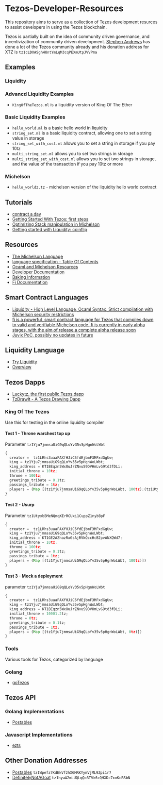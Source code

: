 # Tezos-Developer-Resources

This repository aims to serve as a collection of Tezos development resurces to assist developers in using the Tezos blockchain.

Tezos is partially built on the idea of community driven governance, and incentivization of community driven development. [Stephen Andrews](https://github.com/stephenandrews/) has done a lot of the Tezos community already and his donation address for XTZ is `tz1cLDXASgh48ntYmLqM3cqPEXmUtpJVVPma`

## Examples

### Liquidity

### Advancd Liquidity Examples

* `KingOfTheTezos.ml` is a liquidity version of King Of The Ether

### Basic Liquidity Examples

* `hello_world.ml` is a basic hello world in liquidity
* `string_set.ml` is a basic liquidity contract, allowing one to set a string value in storage
* `string_set_with_cost.ml` allows you to set a string in storage if you pay 10tz
* `multi_string_set.ml` allows you to set two strings in storage
* `multi_string_set_with_cost.ml` allows you to set two strings in storage, and the value of the transaction if you pay 10tz or more

### Michelson

* `hello_worldz.tz` - michelson version of the liquidity hello world contract

## Tutorials

* [contract a day](https://www.michelson-lang.com/contract-a-day.html#sec-1)
* [Getting Started With Tezos: first steps](https://martin.pospech.cz/post/getting_started_with_tezos/)
* [Optimizing Stack manipulation in Michelson](https://hackernoon.com/optimizing-stack-manipulation-in-michelson-31ba7ff11a3a)
* [Getting started with Liquidity: coinflip](https://martin.pospech.cz/post/getting_started_with_liquidity/)

## Resources

* [The Michelson Language](https://www.michelson-lang.com/)
* [language specification - Table Of Contents](https://doc.tzalpha.net/whitedoc/michelson.html#table-of-contents)
* [Ocaml and Michelson Resources](https://github.com/tezoscommunity/FAQ/wiki/OCaml-and-MIchelson-Resources)
* [Developer Documentation](https://doc.tzalpha.net/index.html)
* [Baking Information](https://medium.com/tezos/its-a-baker-s-life-for-me-c214971201e1)
* [Fi Documentation](https://fi-code.gitbooks.io/documentation/content/)

## Smart Contract Languages

* [Liquidity - High Level Language, Ocaml Syntax, Strict compilation with Michelson security restrictions](https://www.liquidity-lang.org/)
* [fi is a powerful, smart contract language for Tezos that compiles down to valid and verifiable Michelson code. fi is currently in early alpha stages, with the aim of release a complete alpha release soon](https://github.com/stephenandrews/fi)
* [Juvix PoC, possibly no updates in future](https://github.com/cwgoes/juvix)

## Liquidity Language

* [Try Liquidity](http://www.liquidity-lang.org/edit/)
* [Overview](https://github.com/OCamlPro/liquidity/blob/master/docs/liquidity.md)

## Tezos Dapps

* [Luckytz, the first public Tezos dapp](https://luckytez.github.io/)
* [TzDrawIt - A Tezos Drawing Dapp](https://www.reddit.com/r/tezos/comments/93euem/tzdrawit_a_decentralized_drawing_app_on_tezos/)

### King Of The Tezos

Use this for testing in the online liquidity compiler

#### Test 1 - Throne warchest top up

Parameter `tz1Yju7jmmsaUiG9qQLoYv35v5pHgnWoLWbt`

```javascript
{
  creator =  tz1LRhs3uaaFAXfHJiC5fdEjbmF3MFxdGgUw;
  king = tz1Yju7jmmsaUiG9qQLoYv35v5pHgnWoLWbt;
  king_address = KT1BEqzn5Wx8uJrZNvuS9DVHmLvG9td3fDLi;
  initial_throne = 10tz;
  throne = 100tz;
  greetings_tribute = 0.1tz;
  passings_tribute = 1tz;
  players = (Map [(tz1Yju7jmmsaUiG9qQLoYv35v5pHgnWoLWbt, 100tz);(tz1UtyxbBMeNQmqXErRCUxi1CuppZ1nybBpF, 110.100000tz)])
}
```

#### Test 2 - Usurp

Parameter `tz1UtyxbBMeNQmqXErRCUxi1CuppZ1nybBpF`

```javascript
{
  creator =  tz1LRhs3uaaFAXfHJiC5fdEjbmF3MFxdGgUw;
  king = tz1Yju7jmmsaUiG9qQLoYv35v5pHgnWoLWbt;
  king_address = KT1GE2AZhazRxGsAjRVkQccHcB2pvANXQWd7;
  initial_throne = 10tz;
  throne = 100tz;
  greetings_tribute = 0.1tz;
  passings_tribute = 1tz;
  players = (Map [(tz1Yju7jmmsaUiG9qQLoYv35v5pHgnWoLWbt, 100tz)])
}
```

#### Test 3 - Mock a deployment

parameter `tz1Yju7jmmsaUiG9qQLoYv35v5pHgnWoLWbt`

```javascript
{
  creator =  tz1LRhs3uaaFAXfHJiC5fdEjbmF3MFxdGgUw;
  king = tz1Yju7jmmsaUiG9qQLoYv35v5pHgnWoLWbt;
  king_address = KT1BEqzn5Wx8uJrZNvuS9DVHmLvG9td3fDLi;
  initial_throne = 10001.2tz;
  throne = 0tz;
  greetings_tribute = 0.1tz;
  passings_tribute = 1tz;
  players = (Map [(tz1Yju7jmmsaUiG9qQLoYv35v5pHgnWoLWbt, 0tz)])
}
```

### Tools

Various tools for Tezos, categorized by language

### Golang

* [goTezos](https://github.com/DefinitelyNotAGoat/goTezos)

## Tezos API

### Golang Implementations

* [Postables](https://github.com/postables/TGo)

### Javascript Implementations

* [ezts](https://github.com/stephenandrews/eztz)

## Other Donation Addresses

* [Postables](https://github.com/postables) `tz1Wpefz7KdEkVf2hXGMRKYymVjML9Zpi1r7`
* [DefinitelyNotAGoat](https://github.com/DefinitelyNotAGoat/goTezos) `tz1hyaA2mLUQLqQo3TVk6cQHXDc7xoKcBSbN`
